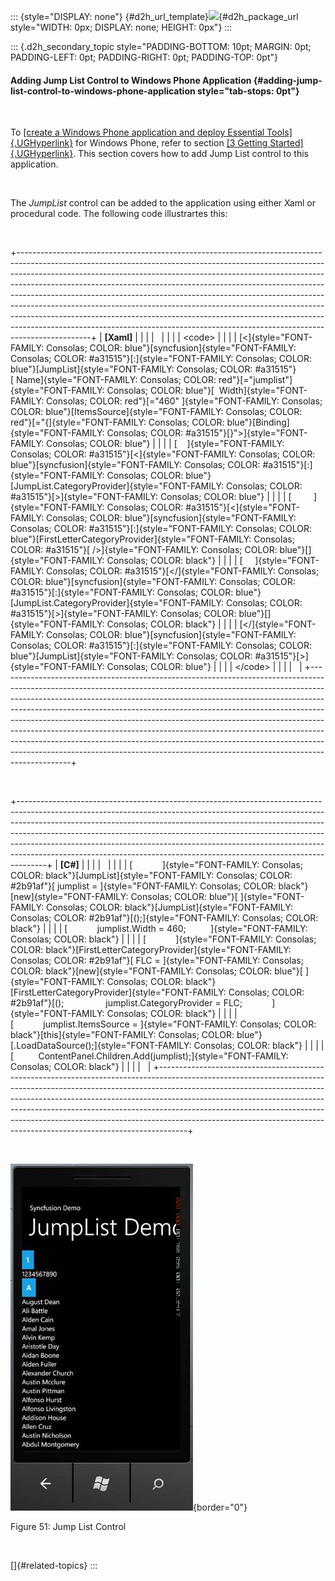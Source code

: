 ::: {style="DISPLAY: none"}
[](ms-xhelp:///?Id=d2h_url_template){#d2h_url_template}![](!package_url!){#d2h_package_url style="WIDTH: 0px; DISPLAY: none; HEIGHT: 0px"}
:::

::: {.d2h_secondary_topic style="PADDING-BOTTOM: 10pt; MARGIN: 0pt; PADDING-LEFT: 0pt; PADDING-RIGHT: 0pt; PADDING-TOP: 0pt"}
#### Adding Jump List Control to Windows Phone Application {#adding-jump-list-control-to-windows-phone-application style="tab-stops: 0pt"}

 

To [[create a Windows Phone application and deploy Essential Tools]{.UGHyperlink}](ms-xhelp:///?Id=25c3be8f-2601-46c3-a58c-72def88a2811) for Windows Phone, refer to section [[3 Getting Started]{.UGHyperlink}](ms-xhelp:///?Id=0eca743f-673b-4659-b816-0301d5a72dd5). This section covers how to add Jump List control to this application.

 

The *JumpList* control can be added to the application using either Xaml or procedural code. The following code illustrartes this:

 

+------------------------------------------------------------------------------------------------------------------------------------------------------------------------------------------------------------------------------------------------------------------------------------------------------------------------------------------------------------------------------------------------------------------------------------------------------------------------------------------------------------------------------------------------------------------------------------------------------------------------------------------------------------------+
| **\[Xaml\]**                                                                                                                                                                                                                                                                                                                                                                                                                                                                                                                                                                                                                                                     |
|                                                                                                                                                                                                                                                                                                                                                                                                                                                                                                                                                                                                                                                                  |
|                                                                                                                                                                                                                                                                                                                                                                                                                                                                                                                                                                                                                                                                  |
|                                                                                                                                                                                                                                                                                                                                                                                                                                                                                                                                                                                                                                                                  |
| \<code\>                                                                                                                                                                                                                                                                                                                                                                                                                                                                                                                                                                                                                                                         |
|                                                                                                                                                                                                                                                                                                                                                                                                                                                                                                                                                                                                                                                                  |
| [\<]{style="FONT-FAMILY: Consolas; COLOR: blue"}[syncfusion]{style="FONT-FAMILY: Consolas; COLOR: #a31515"}[:]{style="FONT-FAMILY: Consolas; COLOR: blue"}[JumpList]{style="FONT-FAMILY: Consolas; COLOR: #a31515"}[ Name]{style="FONT-FAMILY: Consolas; COLOR: red"}[=\"jumplist\"]{style="FONT-FAMILY: Consolas; COLOR: blue"}[  Width]{style="FONT-FAMILY: Consolas; COLOR: red"}[=\"460\" ]{style="FONT-FAMILY: Consolas; COLOR: blue"}[ItemsSource]{style="FONT-FAMILY: Consolas; COLOR: red"}[=\"{]{style="FONT-FAMILY: Consolas; COLOR: blue"}[Binding]{style="FONT-FAMILY: Consolas; COLOR: #a31515"}[}\"\>]{style="FONT-FAMILY: Consolas; COLOR: blue"} |
|                                                                                                                                                                                                                                                                                                                                                                                                                                                                                                                                                                                                                                                                  |
| [    ]{style="FONT-FAMILY: Consolas; COLOR: #a31515"}[\<]{style="FONT-FAMILY: Consolas; COLOR: blue"}[syncfusion]{style="FONT-FAMILY: Consolas; COLOR: #a31515"}[:]{style="FONT-FAMILY: Consolas; COLOR: blue"}[JumpList.CategoryProvider]{style="FONT-FAMILY: Consolas; COLOR: #a31515"}[\>]{style="FONT-FAMILY: Consolas; COLOR: blue"}                                                                                                                                                                                                                                                                                                                        |
|                                                                                                                                                                                                                                                                                                                                                                                                                                                                                                                                                                                                                                                                  |
| [         ]{style="FONT-FAMILY: Consolas; COLOR: #a31515"}[\<]{style="FONT-FAMILY: Consolas; COLOR: blue"}[syncfusion]{style="FONT-FAMILY: Consolas; COLOR: #a31515"}[:]{style="FONT-FAMILY: Consolas; COLOR: blue"}[FirstLetterCategoryProvider]{style="FONT-FAMILY: Consolas; COLOR: #a31515"}[ /\>]{style="FONT-FAMILY: Consolas; COLOR: blue"}[]{style="FONT-FAMILY: Consolas; COLOR: black"}                                                                                                                                                                                                                                                                |
|                                                                                                                                                                                                                                                                                                                                                                                                                                                                                                                                                                                                                                                                  |
| [     ]{style="FONT-FAMILY: Consolas; COLOR: #a31515"}[\</]{style="FONT-FAMILY: Consolas; COLOR: blue"}[syncfusion]{style="FONT-FAMILY: Consolas; COLOR: #a31515"}[:]{style="FONT-FAMILY: Consolas; COLOR: blue"}[JumpList.CategoryProvider]{style="FONT-FAMILY: Consolas; COLOR: #a31515"}[\>]{style="FONT-FAMILY: Consolas; COLOR: blue"}[]{style="FONT-FAMILY: Consolas; COLOR: black"}                                                                                                                                                                                                                                                                       |
|                                                                                                                                                                                                                                                                                                                                                                                                                                                                                                                                                                                                                                                                  |
| [\</]{style="FONT-FAMILY: Consolas; COLOR: blue"}[syncfusion]{style="FONT-FAMILY: Consolas; COLOR: #a31515"}[:]{style="FONT-FAMILY: Consolas; COLOR: blue"}[JumpList]{style="FONT-FAMILY: Consolas; COLOR: #a31515"}[\>]{style="FONT-FAMILY: Consolas; COLOR: blue"}                                                                                                                                                                                                                                                                                                                                                                                             |
|                                                                                                                                                                                                                                                                                                                                                                                                                                                                                                                                                                                                                                                                  |
| \</code\>                                                                                                                                                                                                                                                                                                                                                                                                                                                                                                                                                                                                                                                        |
|                                                                                                                                                                                                                                                                                                                                                                                                                                                                                                                                                                                                                                                                  |
|                                                                                                                                                                                                                                                                                                                                                                                                                                                                                                                                                                                                                                                                  |
+------------------------------------------------------------------------------------------------------------------------------------------------------------------------------------------------------------------------------------------------------------------------------------------------------------------------------------------------------------------------------------------------------------------------------------------------------------------------------------------------------------------------------------------------------------------------------------------------------------------------------------------------------------------+

 

+-------------------------------------------------------------------------------------------------------------------------------------------------------------------------------------------------------------------------------------------------------------------------------------------------------------------------------------------------------------------------------------------------------------------------------------------------------------------------------------------+
| **\[C#\]**                                                                                                                                                                                                                                                                                                                                                                                                                                                                                |
|                                                                                                                                                                                                                                                                                                                                                                                                                                                                                           |
|                                                                                                                                                                                                                                                                                                                                                                                                                                                                                           |
|                                                                                                                                                                                                                                                                                                                                                                                                                                                                                           |
| [            ]{style="FONT-FAMILY: Consolas; COLOR: black"}[JumpList]{style="FONT-FAMILY: Consolas; COLOR: #2b91af"}[ jumplist = ]{style="FONT-FAMILY: Consolas; COLOR: black"}[new]{style="FONT-FAMILY: Consolas; COLOR: blue"}[ ]{style="FONT-FAMILY: Consolas; COLOR: black"}[JumpList]{style="FONT-FAMILY: Consolas; COLOR: #2b91af"}[();]{style="FONT-FAMILY: Consolas; COLOR: black"}                                                                                               |
|                                                                                                                                                                                                                                                                                                                                                                                                                                                                                           |
| [            jumplist.Width = 460;          ]{style="FONT-FAMILY: Consolas; COLOR: black"}                                                                                                                                                                                                                                                                                                                                                                                                |
|                                                                                                                                                                                                                                                                                                                                                                                                                                                                                           |
| [            ]{style="FONT-FAMILY: Consolas; COLOR: black"}[FirstLetterCategoryProvider]{style="FONT-FAMILY: Consolas; COLOR: #2b91af"}[ FLC = ]{style="FONT-FAMILY: Consolas; COLOR: black"}[new]{style="FONT-FAMILY: Consolas; COLOR: blue"}[ ]{style="FONT-FAMILY: Consolas; COLOR: black"}[FirstLetterCategoryProvider]{style="FONT-FAMILY: Consolas; COLOR: #2b91af"}[();                 jumplist.CategoryProvider = FLC;            ]{style="FONT-FAMILY: Consolas; COLOR: black"} |
|                                                                                                                                                                                                                                                                                                                                                                                                                                                                                           |
| [            jumplist.ItemsSource = ]{style="FONT-FAMILY: Consolas; COLOR: black"}[this]{style="FONT-FAMILY: Consolas; COLOR: blue"}[.LoadDataSource();]{style="FONT-FAMILY: Consolas; COLOR: black"}                                                                                                                                                                                                                                                                                     |
|                                                                                                                                                                                                                                                                                                                                                                                                                                                                                           |
| [          ContentPanel.Children.Add(jumplist);]{style="FONT-FAMILY: Consolas; COLOR: black"}                                                                                                                                                                                                                                                                                                                                                                                             |
|                                                                                                                                                                                                                                                                                                                                                                                                                                                                                           |
|                                                                                                                                                                                                                                                                                                                                                                                                                                                                                           |
+-------------------------------------------------------------------------------------------------------------------------------------------------------------------------------------------------------------------------------------------------------------------------------------------------------------------------------------------------------------------------------------------------------------------------------------------------------------------------------------------+

 

![](ImagesExt/image78_52.jpg){border="0"}

Figure 51: Jump List Control

 

[]{#related-topics}
:::
